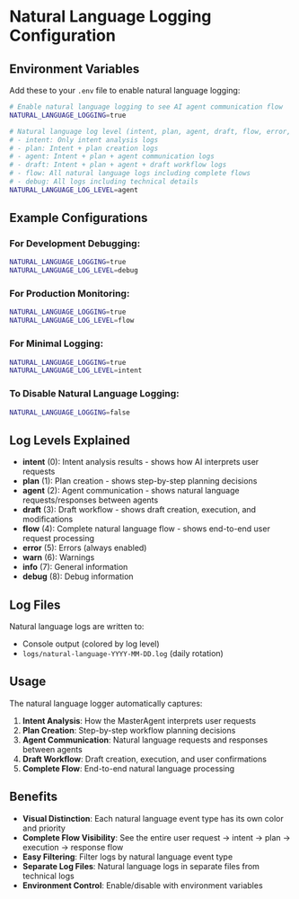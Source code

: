 # Natural Language Logging Configuration

## Environment Variables

Add these to your `.env` file to enable natural language logging:

```bash
# Enable natural language logging to see AI agent communication flow
NATURAL_LANGUAGE_LOGGING=true

# Natural language log level (intent, plan, agent, draft, flow, error, warn, info, debug)
# - intent: Only intent analysis logs
# - plan: Intent + plan creation logs  
# - agent: Intent + plan + agent communication logs
# - draft: Intent + plan + agent + draft workflow logs
# - flow: All natural language logs including complete flows
# - debug: All logs including technical details
NATURAL_LANGUAGE_LOG_LEVEL=agent
```

## Example Configurations

### For Development Debugging:
```bash
NATURAL_LANGUAGE_LOGGING=true
NATURAL_LANGUAGE_LOG_LEVEL=debug
```

### For Production Monitoring:
```bash
NATURAL_LANGUAGE_LOGGING=true
NATURAL_LANGUAGE_LOG_LEVEL=flow
```

### For Minimal Logging:
```bash
NATURAL_LANGUAGE_LOGGING=true
NATURAL_LANGUAGE_LOG_LEVEL=intent
```

### To Disable Natural Language Logging:
```bash
NATURAL_LANGUAGE_LOGGING=false
```

## Log Levels Explained

- **intent** (0): Intent analysis results - shows how AI interprets user requests
- **plan** (1): Plan creation - shows step-by-step planning decisions
- **agent** (2): Agent communication - shows natural language requests/responses between agents
- **draft** (3): Draft workflow - shows draft creation, execution, and modifications
- **flow** (4): Complete natural language flow - shows end-to-end user request processing
- **error** (5): Errors (always enabled)
- **warn** (6): Warnings
- **info** (7): General information
- **debug** (8): Debug information

## Log Files

Natural language logs are written to:
- Console output (colored by log level)
- `logs/natural-language-YYYY-MM-DD.log` (daily rotation)

## Usage

The natural language logger automatically captures:
1. **Intent Analysis**: How the MasterAgent interprets user requests
2. **Plan Creation**: Step-by-step workflow planning decisions
3. **Agent Communication**: Natural language requests and responses between agents
4. **Draft Workflow**: Draft creation, execution, and user confirmations
5. **Complete Flow**: End-to-end natural language processing

## Benefits

- **Visual Distinction**: Each natural language event type has its own color and priority
- **Complete Flow Visibility**: See the entire user request → intent → plan → execution → response flow
- **Easy Filtering**: Filter logs by natural language event type
- **Separate Log Files**: Natural language logs in separate files from technical logs
- **Environment Control**: Enable/disable with environment variables
